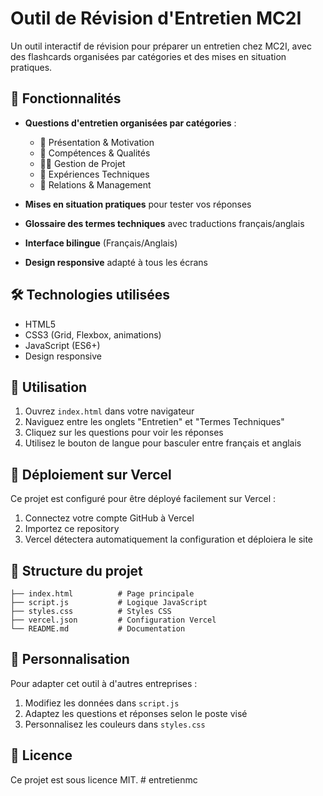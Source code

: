 # Outil de Révision d'Entretien MC2I

Un outil interactif de révision pour préparer un entretien chez MC2I, avec des flashcards organisées par catégories et des mises en situation pratiques.

## 🚀 Fonctionnalités

- **Questions d'entretien organisées par catégories** :
  - 🎯 Présentation & Motivation
  - 💪 Compétences & Qualités
  - 👨‍💼 Gestion de Projet
  - 🔧 Expériences Techniques
  - 👥 Relations & Management

- **Mises en situation pratiques** pour tester vos réponses

- **Glossaire des termes techniques** avec traductions français/anglais

- **Interface bilingue** (Français/Anglais)

- **Design responsive** adapté à tous les écrans

## 🛠️ Technologies utilisées

- HTML5
- CSS3 (Grid, Flexbox, animations)
- JavaScript (ES6+)
- Design responsive

## 📱 Utilisation

1. Ouvrez `index.html` dans votre navigateur
2. Naviguez entre les onglets "Entretien" et "Termes Techniques"
3. Cliquez sur les questions pour voir les réponses
4. Utilisez le bouton de langue pour basculer entre français et anglais

## 🚀 Déploiement sur Vercel

Ce projet est configuré pour être déployé facilement sur Vercel :

1. Connectez votre compte GitHub à Vercel
2. Importez ce repository
3. Vercel détectera automatiquement la configuration et déploiera le site

## 📁 Structure du projet

```
├── index.html          # Page principale
├── script.js           # Logique JavaScript
├── styles.css          # Styles CSS
├── vercel.json         # Configuration Vercel
└── README.md           # Documentation
```

## 🎯 Personnalisation

Pour adapter cet outil à d'autres entreprises :

1. Modifiez les données dans `script.js`
2. Adaptez les questions et réponses selon le poste visé
3. Personnalisez les couleurs dans `styles.css`

## 📄 Licence

Ce projet est sous licence MIT.
#   e n t r e t i e n m c  
 